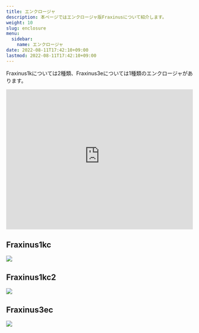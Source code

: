 ```yaml
---
title: エンクロージャ
description: 本ページではエンクロージャ版Fraxinusについて紹介します。
weight: 10
slug: enclosure
menu:
  sidebar:
    name: エンクロージャ
date: 2022-08-11T17:42:10+09:00
lastmod: 2022-08-11T17:42:10+09:00
---
```


Fraxinus1kについては2種類、Fraxinus3eについては1種類のエンクロージャがあります。

<!-- Fraxinus3tcl -->
<div style="width: 100%; aspect-ratio: 1.33;">
  <iframe
    style="width: 100%; height: 100%;"
    src="https://gmail5004514.autodesk360.com/g/shares/SH30dd5QT870c25f12fccbf36769bb8e64b8?mode=embed"
    allowfullscreen="true" webkitallowfullscreen="true" mozallowfullscreen="true" frameborder="0">
  </iframe>
</div>

## Fraxinus1kc

![](/images/Fraxinus1kc-photo-1.jpg)

## Fraxinus1kc2

![](/images/Fraxinus1kc2-photo-1.jpg)

## Fraxinus3ec

![](/images/Fraxinus3ec-photo-1.jpg)
